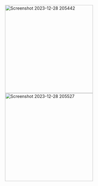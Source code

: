 <img width="291" alt="Screenshot 2023-12-28 205442" src="https://github.com/ricco-arisdy/125_RestAPI/assets/114916298/79a5e2f3-8779-4c63-876a-3351e480666c">
<img width="291" alt="Screenshot 2023-12-28 205527" src="https://github.com/ricco-arisdy/125_RestAPI/assets/114916298/43470119-92a5-4c01-adba-09b47c0d0213">
